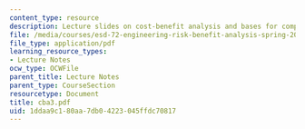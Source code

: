 ```yaml
---
content_type: resource
description: Lecture slides on cost-benefit analysis and bases for comparison of alternatives.
file: /media/courses/esd-72-engineering-risk-benefit-analysis-spring-2007/1ddaa9c180aa7db04223045ffdc70817_cba3.pdf
file_type: application/pdf
learning_resource_types:
- Lecture Notes
ocw_type: OCWFile
parent_title: Lecture Notes
parent_type: CourseSection
resourcetype: Document
title: cba3.pdf
uid: 1ddaa9c1-80aa-7db0-4223-045ffdc70817
---
```

